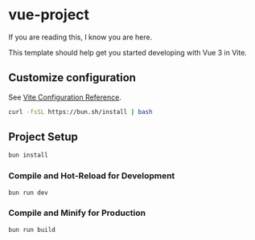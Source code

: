 # vue-project

If you are reading this, I know you are here.

This template should help get you started developing with Vue 3 in Vite.

## Customize configuration

See [Vite Configuration Reference](https://vitejs.dev/config/).



```sh
curl -fsSL https://bun.sh/install | bash
```

## Project Setup

```sh
bun install
```

### Compile and Hot-Reload for Development

```sh
bun run dev
```

### Compile and Minify for Production

```sh
bun run build
```
